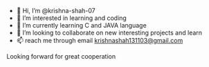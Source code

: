 - 👋 Hi, I’m @krishna-shah-07
- 👀 I’m interested in learning and coding
- 🌱 I’m currently learning C and JAVA language
- 💞️ I’m looking to collaborate on new interesting projects and learn
- 📫 reach me through email krishnashah131103@gmail.com

Looking forward for great cooperation

<!---
krishna-shah-07/krishna-shah-07 is a ✨ special ✨ repository because its `README.md` (this file) appears on your GitHub profile.
You can click the Preview link to take a look at your changes.
--->
